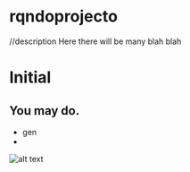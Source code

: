 # rqndoprojecto
//description
Here there will be many blah blah
# Initial
## You may do.
* gen
*   
![alt text](https://www.aquariumofpacific.org/images/exhibits/Magnificent_Tree_Frog_900.jpg)
